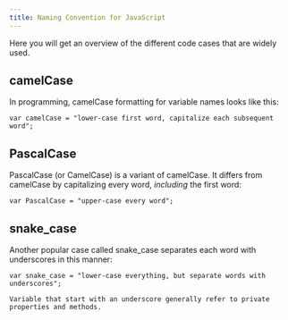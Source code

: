```yaml
---
title: Naming Convention for JavaScript
---
```

Here you will get an overview of the different code cases that are widely used.

## camelCase

In programming, camelCase formatting for variable names looks like this:

    var camelCase = "lower-case first word, capitalize each subsequent word";

## PascalCase

PascalCase (or CamelCase) is a variant of camelCase. It differs from camelCase by capitalizing every word, *including* the first word:

    var PascalCase = "upper-case every word";

## snake_case

Another popular case called snake_case separates each word with underscores in this manner:

    var snake_case = "lower-case everything, but separate words with underscores";
```
Variable that start with an underscore generally refer to private properties and methods.
```
